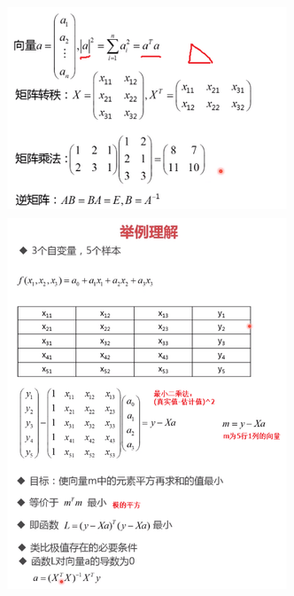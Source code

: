 ![](../../photo/Pasted%20image%2020240603171547.png)

![](../../photo/Pasted%20image%2020240603172600.png)
